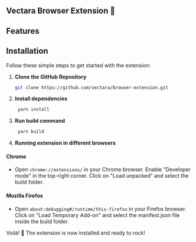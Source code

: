 ## Vectara Browser Extension 🚀

## Features

## Installation
Follow these simple steps to get started with the extension:

1. **Clone the GitHub Repository**
   ```bash
   git clone https://github.com/vectara/browser-extension.git
2. **Install dependencies**
   ```bash
    yarn install
3. **Run build command**
   ```bash
    yarn build
4. **Running extension in different browsers**

#### Chrome
- Open `chrome://extensions/` in your Chrome browser.
  Enable "Developer mode" in the top-right corner.
  Click on "Load unpacked" and select the build folder.
#### Mozilla Firefox
- Open `about:debugging#/runtime/this-firefox` in your Firefox browser.
  Click on "Load Temporary Add-on" and select the manifest.json file inside the build folder.

Voilà! 🎉 The extension is now installed and ready to rock!